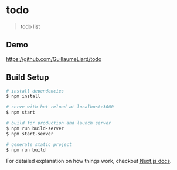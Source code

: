 # todo

> todo list

## Demo
https://github.com/GuillaumeLiard/todo

## Build Setup

``` bash
# install dependencies
$ npm install

# serve with hot reload at localhost:3000
$ npm start

# build for production and launch server
$ npm run build-server
$ npm start-server

# generate static project
$ npm run build
```

For detailed explanation on how things work, checkout [Nuxt.js docs](https://nuxtjs.org).
